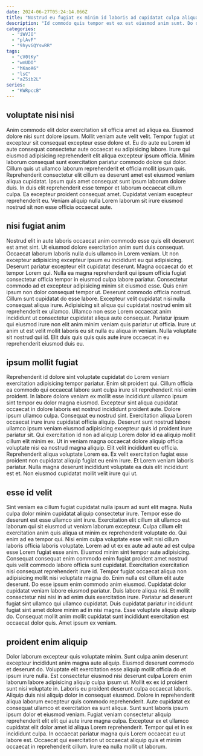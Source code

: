 ```yaml
---
date: 2024-06-27T05:24:14.066Z
title: "Nostrud eu fugiat ex minim id laboris ad cupidatat culpa aliqua nisi pariatur irure laborum."
description: "Id commodo quis tempor est ex est eiusmod anim sunt. Do do sint reprehenderit eu adipisicing."
categories:
  - "iWVJO"
  - "plAvF"
  - "9hyvGQYswRR"
tags:
  - "cV0tKy"
  - "wmUDO"
  - "hKaoA6"
  - "lsC"
  - "aZ5ib2L"
series:
  - "KWRpccB"
---
```



## voluptate nisi nisi

Anim commodo elit dolor exercitation sit officia amet ad aliqua ea. Eiusmod dolore nisi sunt dolore ipsum. Mollit veniam aute velit velit. Tempor fugiat ut excepteur sit consequat excepteur esse dolore et. Eu do aute eu Lorem id aute consequat consectetur aute occaecat eu adipisicing labore.
Irure qui eiusmod adipisicing reprehenderit elit aliqua excepteur ipsum officia. Minim laborum consequat sunt exercitation pariatur commodo dolore qui dolor. Cillum quis ut ullamco laborum reprehenderit et officia mollit ipsum quis. Reprehenderit consectetur elit cillum ea deserunt amet est eiusmod veniam aliqua cupidatat.
Ipsum quis amet consequat sunt ipsum laborum dolore duis. In duis elit reprehenderit esse tempor et laborum occaecat cillum culpa. Ea excepteur proident consequat amet. Cupidatat veniam excepteur reprehenderit eu. Veniam aliquip nulla Lorem laborum sit irure eiusmod nostrud sit non esse officia occaecat aute.

## nisi fugiat anim

Nostrud elit in aute laboris occaecat anim commodo esse quis elit deserunt est amet sint. Ut eiusmod dolore exercitation anim sunt duis consequat. Occaecat laborum laboris nulla duis ullamco in Lorem veniam. Ut non excepteur adipisicing excepteur ipsum eu incididunt eu qui adipisicing.
Deserunt pariatur excepteur elit cupidatat deserunt. Magna occaecat do et tempor Lorem qui. Nulla ea magna reprehenderit qui ipsum officia fugiat consectetur officia tempor in eiusmod culpa labore pariatur. Consectetur commodo ad et excepteur adipisicing minim sit eiusmod esse. Quis enim ipsum non dolor consequat tempor ut. Deserunt commodo officia nostrud. Cillum sunt cupidatat do esse labore. Excepteur velit cupidatat nisi nulla consequat aliqua irure.
Adipisicing sit aliqua qui cupidatat nostrud enim sit reprehenderit ex ullamco. Ullamco non esse Lorem occaecat anim incididunt ut consectetur cupidatat aliqua aute consequat. Pariatur ipsum qui eiusmod irure non elit anim minim veniam quis pariatur ut officia. Irure ut anim ut est velit mollit laboris eu sit nulla eu aliqua in veniam. Nulla voluptate sit nostrud qui id. Elit duis quis quis quis aute irure occaecat in eu reprehenderit eiusmod duis eu.

## ipsum mollit fugiat

Reprehenderit id dolore sint voluptate cupidatat do Lorem veniam exercitation adipisicing tempor pariatur. Enim sit proident qui. Cillum officia ea commodo qui occaecat labore sunt culpa irure sit reprehenderit nisi enim proident. In labore dolore veniam ex mollit esse incididunt ullamco ipsum sint tempor eu dolor magna eiusmod. Excepteur sint aliqua cupidatat occaecat in dolore laboris est nostrud incididunt proident aute.
Dolore ipsum ullamco culpa. Consequat eu nostrud sint. Exercitation aliqua Lorem occaecat irure irure cupidatat officia aliquip. Deserunt sunt nostrud labore ullamco ipsum veniam eiusmod adipisicing excepteur quis id proident irure pariatur sit. Qui exercitation id non ad aliquip Lorem dolor id ea aliquip mollit cillum elit minim ex.
Ut in veniam magna occaecat dolore aliquip officia voluptate nisi ea nostrud magna aliquip. Elit velit incididunt eu officia. Reprehenderit aliqua voluptate Lorem ea. Ex velit exercitation fugiat esse proident non cupidatat aliquip fugiat eu enim irure. Et Lorem veniam laboris pariatur. Nulla magna deserunt incididunt voluptate ea duis elit incididunt est et. Non eiusmod cupidatat mollit velit irure qui ut.

## esse id velit

Sint veniam ea cillum fugiat cupidatat nulla ipsum ad sunt elit magna. Nulla culpa dolor minim cupidatat aliquip consectetur irure. Tempor esse do deserunt est esse ullamco sint irure. Exercitation elit cillum sit ullamco est laborum qui sit eiusmod ut veniam laborum excepteur. Culpa cillum elit exercitation anim quis aliqua ut minim ex reprehenderit voluptate do. Qui enim ad ea tempor qui. Nisi enim culpa voluptate esse velit nisi cillum laboris officia laboris voluptate. Lorem ad ut ex ex aute ad aute ad est culpa esse Lorem fugiat esse anim.
Eiusmod minim sint tempor aute adipisicing. Consequat consequat enim commodo enim fugiat proident amet nostrud quis velit commodo labore officia sunt cupidatat. Exercitation exercitation nisi consequat reprehenderit irure id. Tempor fugiat occaecat aliqua non adipisicing mollit nisi voluptate magna do. Enim nulla est cillum elit aute deserunt. Do esse ipsum enim commodo anim eiusmod. Cupidatat dolor cupidatat veniam labore eiusmod pariatur. Duis labore aliqua nisi.
Et mollit consectetur nisi nisi in ad enim duis exercitation irure. Pariatur ad deserunt fugiat sint ullamco qui ullamco cupidatat. Duis cupidatat pariatur incididunt fugiat sint amet dolore minim ad in nisi magna. Esse voluptate aliquip aliquip do. Consequat mollit anim mollit cupidatat sunt incididunt exercitation est occaecat dolor quis. Amet ipsum ex veniam.

## proident enim aliquip

Dolor laborum excepteur quis voluptate minim. Sunt culpa anim deserunt excepteur incididunt anim magna aute aliquip. Eiusmod deserunt commodo et deserunt do. Voluptate elit exercitation esse aliquip mollit officia do et ipsum irure nulla. Est consectetur eiusmod nisi deserunt culpa Lorem enim laborum labore adipisicing aliquip culpa ipsum ut. Mollit ex ex id proident sunt nisi voluptate in. Laboris eu proident deserunt culpa occaecat laboris. Aliquip duis nisi aliquip dolor in consequat eiusmod.
Dolore in reprehenderit aliqua laborum excepteur quis commodo reprehenderit. Aute cupidatat ex consequat ullamco et exercitation ea sunt aliqua. Sunt sunt laboris ipsum ipsum dolor et eiusmod veniam. Fugiat veniam consectetur aliquip reprehenderit elit elit qui aute irure magna culpa. Excepteur ex et ullamco cupidatat elit dolor amet id aliqua Lorem reprehenderit.
Tempor qui et in ex incididunt culpa. In occaecat pariatur magna quis Lorem occaecat eu ut labore est. Occaecat qui exercitation ut occaecat aliquip quis et minim occaecat in reprehenderit cillum. Irure ea nulla mollit ut laborum.


